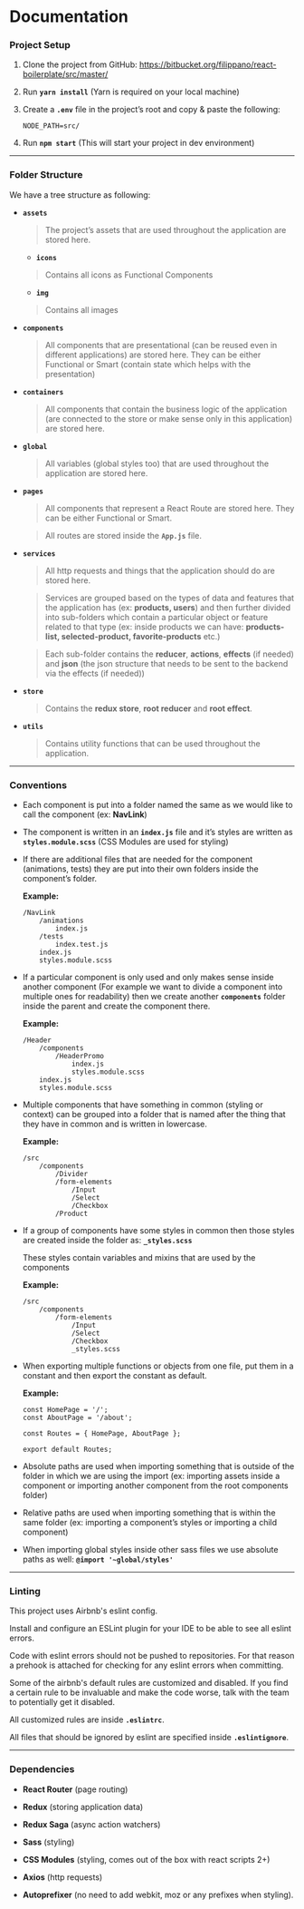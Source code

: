 # Documentation

### Project Setup

1. Clone the project from GitHub: https://bitbucket.org/filippano/react-boilerplate/src/master/

1. Run **`yarn install`** (Yarn is required on your local machine)

1. Create a **`.env`** file in the project’s root and copy & paste the following:

    ```
    NODE_PATH=src/
    ```

1. Run **`npm start`** (This will start your project in dev environment)

---

### Folder Structure

We have a tree structure as following:

- **`assets`**
    > The project’s assets that are used throughout the application are stored here.

    - **`icons`**
    > Contains all icons as Functional Components

    - **`img`**
    > Contains all images

- **`components`**
    > All components that are presentational (can be reused even in different applications) are stored here. They can be either Functional or Smart (contain state which helps with the presentation)

- **`containers`**
    > All components that contain the business logic of the application (are connected to the store or make sense only in this application) are stored here.

- **`global`**
    > All variables (global styles too) that are used throughout the application are stored here.

- **`pages`**
    > All components that represent a React Route are stored here. They can be either Functional or Smart.
    
    > All routes are stored inside the **`App.js`** file.

- **`services`**
    > All http requests and things that the application should do are stored here.
    
    > Services are grouped based on the types of data and features that the application has (ex: **products, users**) and then further divided into sub-folders which contain a particular object or feature related to that type (ex: inside products we can have: **products-list, selected-product, favorite-products** etc.)
     
    > Each sub-folder contains the **reducer**, **actions**, **effects** (if needed) and **json** (the json structure that needs to be sent to the backend via the effects (if needed))

- **`store`**
    > Contains the **redux store**, **root reducer** and **root effect**.

- **`utils`**
    > Contains utility functions that can be used throughout the application.

---

### Conventions

- Each component is put into a folder named the same as we would like to call the component (ex: **NavLink**)

- The component is written in an **`index.js`** file and it’s styles are written as **`styles.module.scss`** (CSS Modules are used for styling)

- If there are additional files that are needed for the component (animations, tests) they are put into their own folders inside the component’s folder.

    **Example:**
    ```
    /NavLink
        /animations
            index.js
        /tests
            index.test.js
        index.js
        styles.module.scss
    ```

- If a particular component is only used and only makes sense inside another component (For example we want to divide a component into multiple ones for readability) then we create another **`components`** folder inside the parent and create the component there.

    **Example:**
    ```
    /Header
        /components
            /HeaderPromo
                index.js
                styles.module.scss
        index.js
        styles.module.scss
    ```

- Multiple components that have something in common (styling or context) can be grouped into a folder that is named after the thing that they have in common and is written in lowercase.

    **Example:**
    ```
    /src
        /components
            /Divider
            /form-elements
                /Input
                /Select
                /Checkbox
            /Product
    ```

- If a group of components have some styles in common then those styles are created inside the folder as: **`_styles.scss`**

    These styles contain variables and mixins that are used by the components

    **Example:**
    ```
    /src
        /components
            /form-elements
                /Input
                /Select
                /Checkbox
                _styles.scss
    ```

- When exporting multiple functions or objects from one file, put them in a constant and then export the constant as default.

    **Example:**
    ```
    const HomePage = '/';
    const AboutPage = '/about';
    
    const Routes = { HomePage, AboutPage };
    
    export default Routes; 
    ```

- Absolute paths are used when importing something that is outside of the folder in which we are using the import (ex: importing assets inside a component or importing another component from the root components folder)

- Relative paths are used when importing something that is within the same folder (ex: importing a component’s styles or importing a child component)

- When importing global styles inside other sass files we use absolute paths as well: **`@import '~global/styles'`**

---

### Linting

This project uses Airbnb's eslint config.

Install and configure an ESLint plugin for your IDE to be able to see all eslint errors.

Code with eslint errors should not be pushed to repositories. For that reason a prehook is attached for checking for any eslint errors when committing.

Some of the airbnb's default rules are customized and disabled. If you find a certain rule to be invaluable and make the code worse, talk with the team to potentially get it disabled.

All customized rules are inside **`.eslintrc`**.

All files that should be ignored by eslint are specified inside **`.eslintignore`**.

---

### Dependencies

- **React Router** (page routing)

- **Redux** (storing application data)

- **Redux Saga** (async action watchers)

- **Sass** (styling)

- **CSS Modules** (styling, comes out of the box with react scripts 2+)

- **Axios** (http requests)

- **Autoprefixer** (no need to add webkit, moz or any prefixes when styling).
